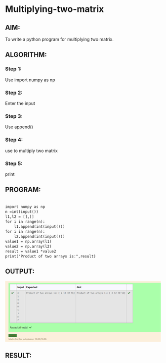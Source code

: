 # Multiplying-two-matrix

## AIM:
To write a python program for multiplying two matrix.

## ALGORITHM:

### Step 1:
Use import numpy as np
### Step 2:
Enter the input
### Step 3:
Use append()
### Step 4:
use to multiply two matrix
### Step 5:
print

## PROGRAM:
```

import numpy as np
n =int(input())
l1,l2 = [],[]
for i in range(n):
    l1.append(int(input()))
for i in range(n):
    l2.append(int(input()))
value1 = np.array(l1)
value2 = np.array(l2)
result = value1 *value2
print("Product of two arrays is:",result) 
``` 

## OUTPUT:
![](n1.png)

## RESULT:

